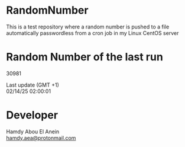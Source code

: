 # RandomNumber    
This is a test repository where a random number is pushed to a file automatically passwordless from a cron job in my Linux CentOS server    
# Random Number of the last run   
30981
      
Last update (GMT +1)    
02/14/25 02:00:01
# Developer    
Hamdy Abou El Anein   
hamdy.aea@protonmail.com
